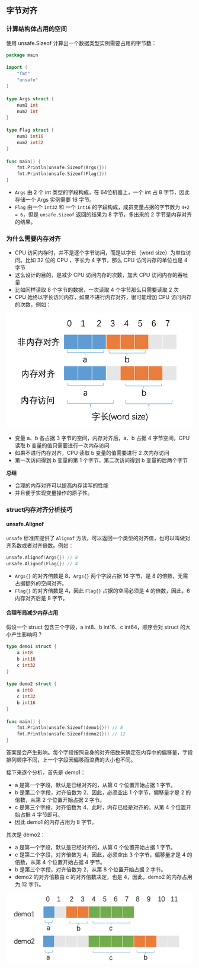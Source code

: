 ## 字节对齐
### 计算结构体占用的空间
使用 unsafe.Sizeof 计算出一个数据类型实例需要占用的字节数：
```go
package main

import (
	"fmt"
	"unsafe"
)

type Args struct {
    num1 int
    num2 int
}

type Flag struct {
    num1 int16
    num2 int32
}

func main() {
    fmt.Println(unsafe.Sizeof(Args{}))
    fmt.Println(unsafe.Sizeof(Flag{}))
}
```
- `Args` 由 2 个 int 类型的字段构成，在 64位机器上，一个 int 占 8 字节，因此存储一个 Args 实例需要 16 字节。
- `Flag` 由一个 `int32` 和 一个 `int16` 的字段构成，成员变量占据的字节数为 `4+2 = 6`，但是 `unsafe.Sizeof` 返回的结果为 8 字节，多出来的 2 字节是内存对齐的结果。
### 为什么需要内存对齐
- CPU 访问内存时，并不是逐个字节访问，而是以字长（word size）为单位访问。比如 32 位的 CPU ，字长为 4 字节，那么 CPU 访问内存的单位也是 4 字节
- 这么设计的目的，是减少 CPU 访问内存的次数，加大 CPU 访问内存的吞吐量
- 比如同样读取 8 个字节的数据，一次读取 4 个字节那么只需要读取 2 次
- CPU 始终以字长访问内存，如果不进行内存对齐，很可能增加 CPU 访问内存的次数，例如：

![内存对齐](https://github.com/com-wushuang/goBasic/blob/main/image/memory_alignment.png)
- 变量 a、b 各占据 3 字节的空间，内存对齐后，a、b 占据 4 字节空间，CPU 读取 b 变量的值只需要进行一次内存访问
- 如果不进行内存对齐，CPU 读取 b 变量的值需要进行 2 次内存访问
- 第一次访问得到 b 变量的第 1 个字节，第二次访问得到 b 变量的后两个字节

**总结**
- 合理的内存对齐可以提高内存读写的性能
- 并且便于实现变量操作的原子性。

### struct内存对齐分析技巧
#### unsafe.Alignof

`unsafe` 标准库提供了 `Alignof` 方法，可以返回一个类型的对齐值，也可以叫做对齐系数或者对齐倍数。例如：
```go
unsafe.Alignof(Args{}) // 8
unsafe.Alignof(Flag{}) // 4
```
- `Args{}` 的对齐倍数是 8，`Args{}` 两个字段占据 16 字节，是 8 的倍数，无需占据额外的空间对齐。
- `Flag{}` 的对齐倍数是 4，因此 `Flag{}` 占据的空间必须是 4 的倍数，因此，6 内存对齐后是 8 字节。

#### 合理布局减少内存占用
假设一个 struct 包含三个字段，a int8、b int16、c int64，顺序会对 struct 的大小产生影响吗？
```go
type demo1 struct {
	a int8
	b int16
	c int32
}

type demo2 struct {
	a int8
	c int32
	b int16
}

func main() {
	fmt.Println(unsafe.Sizeof(demo1{})) // 8
	fmt.Println(unsafe.Sizeof(demo2{})) // 12
}
```
答案是会产生影响。每个字段按照自身的对齐倍数来确定在内存中的偏移量，字段排列顺序不同，上一个字段因偏移而浪费的大小也不同。 

接下来逐个分析，首先是 demo1：
- a 是第一个字段，默认是已经对齐的，从第 0 个位置开始占据 1 字节。
- b 是第二个字段，对齐倍数为 2，因此，必须空出 1 个字节，偏移量才是 2 的倍数，从第 2 个位置开始占据 2 字节。
- c 是第三个字段，对齐倍数为 4，此时，内存已经是对齐的，从第 4 个位置开始占据 4 字节即可。
- 因此 demo1 的内存占用为 8 字节。

其次是 demo2：
- a 是第一个字段，默认是已经对齐的，从第 0 个位置开始占据 1 字节。
- c 是第二个字段，对齐倍数为 4，因此，必须空出 3 个字节，偏移量才是 4 的倍数，从第 4 个位置开始占据 4 字节。
- b 是第三个字段，对齐倍数为 2，从第 8 个位置开始占据 2 字节。
- demo2 的对齐倍数由 c 的对齐倍数决定，也是 4，因此，demo2 的内存占用为 12 字节。

![内存布局分析](https://github.com/com-wushuang/goBasic/blob/main/image/memory_alignment_order.png)
